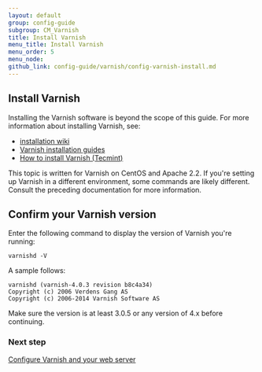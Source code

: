 ```yaml
---
layout: default
group: config-guide
subgroup: CM_Varnish
title: Install Varnish
menu_title: Install Varnish
menu_order: 5
menu_node: 
github_link: config-guide/varnish/config-varnish-install.md
---
```


<h2 id="config-varnish-install">Install Varnish</h2>
Installing the Varnish software is beyond the scope of this guide. For more information about installing Varnish, see:

*	<a href="http://wiki.mikejung.biz/Varnish" target="_blank">installation wiki</a>
*	<a href="https://www.varnish-cache.org/docs" target="_blank">Varnish installation guides</a>
*	<a href="http://www.tecmint.com/install-varnish-cache-web-accelerator" target="_blank">How to install Varnish (Tecmint)</a>

<div class="bs-callout bs-callout-info" id="info">
	<p>This topic is written for Varnish on CentOS and Apache 2.2. If you're setting up Varnish in a different environment, some commands are likely different. Consult the preceding documentation for more information.</p>
</div>

<h2 id="config-varnish-version">Confirm your Varnish version</h2>
Enter the following command to display the version of Varnish you're running:

	varnishd -V

A sample follows:

	varnishd (varnish-4.0.3 revision b8c4a34)
	Copyright (c) 2006 Verdens Gang AS
	Copyright (c) 2006-2014 Varnish Software AS

Make sure the version is at least 3.0.5 or any version of 4.x before continuing.

### Next step
<a href="{{ site.gdeurl }}config-guide/varnish/config-varnish-configure.html">Configure Varnish and your web server</a>